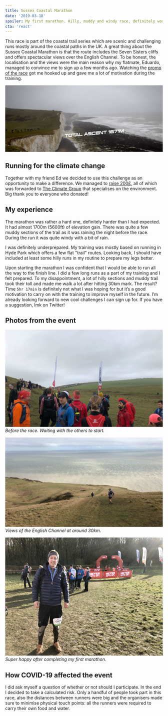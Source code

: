 ```yaml
---
title: Sussex Coastal Marathon
date: '2019-03-18'
spoiler: My first marathon. Hilly, muddy and windy race, definitely worth the views. 
cta: 'react'
---
```


This race is part of the coastal trail series which are scenic and challenging runs mostly around the coastal paths in the UK. A great thing about the Sussex Coastal Marathon is that the route includes the Seven Sisters cliffs and offers spectacular views over the English Channel. To be honest, the localisation and the views were the main reason why my flatmate, Eduardo, managed to convince me to sign up a few months ago. Watching the [promo of the race](https://www.facebook.com/CoastalTrailSeries/videos/1666969293317932/) got me hooked up and gave me a lot of motivation during the training.

![Marathon promo.](./marathon_promo.jpg)

## Running for the climate change

Together with my friend Ed we decided to use this challenge as an opportunity to make a difference. We managed to [raise 200£](https://www.gofundme.com/f/vmckwn?fbclid=IwAR1oINcBdvMpJPXSPR-yUCHl_uF5SwTqSKNo0BozHojsjUXsU6LDbOzjBZU), all of which was forwarded to [The Climate Group](https://www.theclimategroup.org/) that specialises on the environment. Big thank you to everyone who donated!

## My experience

The marathon was rather a hard one, definitely harder than I had expected. It had almost 1700m (5600ft) of elevation gain. There was quite a few muddy sections of the trail as it was raining the night before the race. During the run it was quite windy with a bit of rain.

I was definitely underprepared. My training was mostly based on running in Hyde Park which offers a few flat "trail" routes. Looking back, I should have included at least some hilly runs in my routine to prepare my legs better.

Upon starting the marathon I was confident that I would be able to run all the way to the finish line. I did a few long runs as a part of my training and I felt prepared. To my disappointment, a lot of hilly sections and muddy trail took their toll and made me walk a lot after hitting 30km mark. The result? Time `5hr 17min` is definitely not what I was hoping for but it’s a good motivation to carry on with the training to improve myself in the future. I’m already looking forward to new cool challenges I can sign up for. If you have a suggestion, lmk on Twitter!

## Photos from the event

![Before the race. Waiting with the others to start.](./before_the_race.jpg)
*Before the race. Waiting with the others to start.*

![Views en route.](./route_views.jpg)
*Views of the English Channel at around 30km.*

![Me happy after completing the race](./after_race.jpg)
*Super happy after completing my first marathon.*

## How COVID-19 affected the event

I did ask myself a question of whether or not should I participate. In the end I decided to take a calculated risk. Only a handful of people took part in this race, also the distances between runners were big and the organisers made sure to minimise physical touch points: all the runners were required to carry their own food and water.
